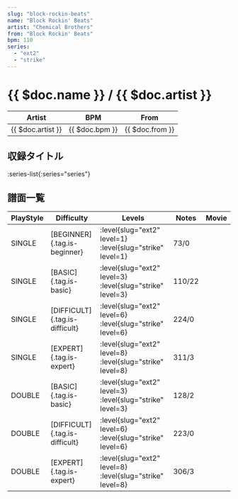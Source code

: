 ```yaml
---
slug: "block-rockin-beats"
name: "Block Rockin' Beats"
artist: "Chemical Brothers"
from: "Block Rockin' Beats"
bpm: 110
series:
  - "ext2"
  - "strike"
---
```


# {{ $doc.name }} / {{ $doc.artist }}

|Artist|BPM|From|
|------|---|----|
|{{ $doc.artist }}|{{ $doc.bpm }}|{{ $doc.from }}|

## 収録タイトル

:series-list{:series="series"}

## 譜面一覧

|PlayStyle|Difficulty|Levels|Notes|Movie|
|---------|----------|------|-----|-----|
|SINGLE|[BEGINNER]{.tag.is-beginner}|:level{slug="ext2" level=1} :level{slug="strike" level=1}|73/0||
|SINGLE|[BASIC]{.tag.is-basic}|:level{slug="ext2" level=3} :level{slug="strike" level=3}|110/22||
|SINGLE|[DIFFICULT]{.tag.is-difficult}|:level{slug="ext2" level=6} :level{slug="strike" level=6}|224/0||
|SINGLE|[EXPERT]{.tag.is-expert}|:level{slug="ext2" level=8} :level{slug="strike" level=8}|311/3||
|DOUBLE|[BASIC]{.tag.is-basic}|:level{slug="ext2" level=3} :level{slug="strike" level=3}|128/2||
|DOUBLE|[DIFFICULT]{.tag.is-difficult}|:level{slug="ext2" level=6} :level{slug="strike" level=6}|223/0||
|DOUBLE|[EXPERT]{.tag.is-expert}|:level{slug="ext2" level=8} :level{slug="strike" level=8}|306/3||
